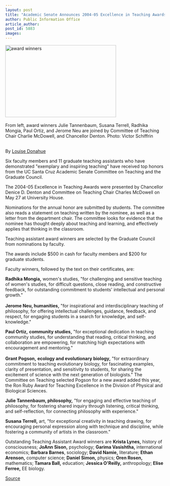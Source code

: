 ```yaml
---
layout: post
title: "Academic Senate Announces 2004-05 Excellence in Teaching Awards"
author: Public Information Office
article_author: 
post_id: 5883
images:
---
```


<a name="content" id="content"></a>
<p>
  <img alt="award winners" height="228" src="http://currents.ucsc.edu/04-05/art/teaching2.05-06-06.jpg" width="350"><br>
  <br>
  <span class="caption">From left, award winners Julie Tannenbaum, Susana Terrell, Radhika Mongia, Paul Ortiz, and Jerome Neu are joined by Committee of Teaching Chair Charlie McDowell, and Chancellor Denton.</span> <span class="credit">Photo: Victor Schiffrin</span>
</p>
<p>
  <br>
  By <a href="mailto:ldonahue@ucsc.edu">Louise Donahue</a>
</p>
<p>
  Six faculty members and 11 graduate teaching assistants who have demonstrated "exemplary and inspiring teaching" have received top honors from the UC Santa Cruz Academic Senate Committee on Teaching and the Graduate Council.
</p>
<p>
  The 2004-05 Excellence in Teaching Awards were presented by Chancellor Denice D. Denton and Committee on Teaching Chair Charles McDowell on May 27 at University House.<br>
</p>
<p>
  Nominations for the annual honor are submitted by students. The committee also reads a statement on teaching written by the nominee, as well as a letter from the department chair. The committee looks for evidence that the nominee has thought deeply about teaching and learning, and effectively applies that thinking in the classroom.
</p>
<p>
  Teaching assistant award winners are selected by the Graduate Council from nominations by faculty.<br>
</p>
<p>
  The awards include $500 in cash for faculty members and $200 for graduate students.<br>
</p>
<p>
  Faculty winners, followed by the text on their certificates, are:<br>
</p>
<p>
  <b>Radhika Mongia,</b> women's studies, "for challenging and sensitive teaching of women's studies, for difficult questions, close reading, and constructive feedback, for outstanding commitment to students' intellectual and personal growth."<br>
  <br>
  <b>Jerome Neu, humanities,</b> "for inspirational and interdisciplinary teaching of philosophy, for offering intellectual challenges, guidance, feedback, and respect, for engaging students in a search for knowledge, and self-knowledge."<br>
</p>
<p>
  <b>Paul Ortiz,</b> <b>community studies,</b> "for exceptional dedication in teaching community studies, for understanding that reading, critical thinking, and collaboration are empowering, for matching high expectations with encouragement and mentoring."<br>
  <br>
  <b>Grant Pogson,</b> <b>ecology and evolutionary biology,</b> "for extraordinary commitment to teaching evolutionary biology, for fascinating examples, clarity of presentation, and sensitivity to students, for sharing the excitement of science with the next generation of biologists." The Committee on Teaching selected Pogson for a new award added this year, the Ron Ruby Award for Teaching Excellence in the Division of Physical and Biological Sciences.<br>
</p>
<p>
  <b>Julie Tannenbaum, philosophy,</b> "for engaging and effective teaching of philosophy, for fostering shared inquiry through listening, critical thinking, and self-reflection, for connecting philosophy with experience."<br>
</p>
<p>
  <b>Susana Terrell,</b> art, "for exceptional creativity in teaching drawing, for encouraging personal expression along with technique and discipline, while fostering a community of artists in the classroom."<br>
</p>
<p>
  Outstanding Teaching Assistant Award winners are <b>Krista Lynes,</b> history of consciousness; <b>JoAnn Sison,</b> psychology; <b>Garima Vasishtha,</b> international economics; <b>Barbara Barnes</b>, sociology; <b>David Namie,</b> literature; <b>Ethan Arenson,</b> computer science; <b>Daniel Simon,</b> physics; <b>Oren Rosen,</b> mathematics; <b>Tamara Ball,</b> education; <b>Jessica O'Reilly,</b> anthropology; <b>Elise Ferree,</b> EE biology.
</p>
<p><a href="http://www1.ucsc.edu/currents/04-05/05-30/teaching.asp" title="Permalink to teaching">Source</a></p>
